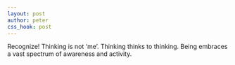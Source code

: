 ```yaml
---
layout: post
author: peter
css_hook: post
---
```


Recognize! Thinking is not ‘me’. Thinking thinks to thinking.
Being embraces a vast spectrum of awareness and activity.
